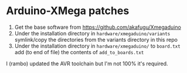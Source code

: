 # Arduino-XMega patches

1. Get the base software from https://github.com/akafugu/Xmegaduino
2. Under the installation directory in `hardware/xmegaduino/variants` symlink/copy the directories from the variants directory in this repo
3. Under the installation directory in `hardware/xmegaduino/` to `board.txt` add (to end of file) the contents of `add_to_boards.txt`

I (rambo) updated the AVR toolchain but I'm not 100% it's required.

